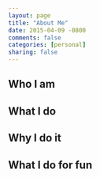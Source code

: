 ```yaml
---
layout: page
title: "About Me"
date: 2015-04-09 -0800
comments: false
categories: [personal]
sharing: false
---
```


## Who I am


## What I do

## Why I do it

## What I do for fun
